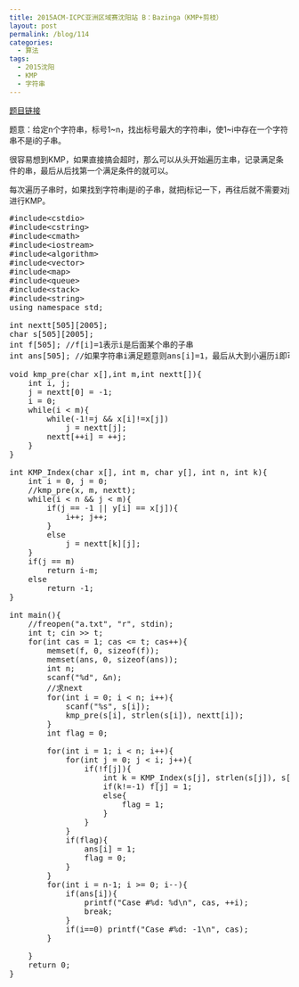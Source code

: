 ```yaml
---
title: 2015ACM-ICPC亚洲区域赛沈阳站 B：Bazinga（KMP+剪枝）
layout: post
permalink: /blog/114
categories:
  - 算法
tags:
  - 2015沈阳
  - KMP
  - 字符串
---
```

<a href="http://acm.hdu.edu.cn/showproblem.php?pid=5510" target="_blank">题目链接</a>

题意：给定n个字符串，标号1~n，找出标号最大的字符串i，使1~i中存在一个字符串不是i的子串。

很容易想到KMP，如果直接搞会超时，那么可以从头开始遍历主串，记录满足条件的串，最后从后找第一个满足条件的就可以。
  
每次遍历子串时，如果找到字符串j是i的子串，就把j标记一下，再往后就不需要对j进行KMP。

<pre class="brush: cpp; title: ; notranslate" title="">#include&lt;cstdio&gt;
#include&lt;cstring&gt;
#include&lt;cmath&gt;
#include&lt;iostream&gt;
#include&lt;algorithm&gt;
#include&lt;vector&gt;
#include&lt;map&gt;
#include&lt;queue&gt;
#include&lt;stack&gt;
#include&lt;string&gt;
using namespace std;

int nextt[505][2005];
char s[505][2005];
int f[505]; //f[i]=1表示i是后面某个串的子串
int ans[505]; //如果字符串i满足题意则ans[i]=1，最后从大到小遍历i即可

void kmp_pre(char x[],int m,int nextt[]){
    int i, j;
    j = nextt[0] = -1;
    i = 0;
    while(i &lt; m){
        while(-1!=j && x[i]!=x[j])
            j = nextt[j];
        nextt[++i] = ++j;
    }
}

int KMP_Index(char x[], int m, char y[], int n, int k){
    int i = 0, j = 0;
    //kmp_pre(x, m, nextt);
    while(i &lt; n && j &lt; m){
        if(j == -1 || y[i] == x[j]){
            i++; j++;
        }
        else
            j = nextt[k][j];
    }
    if(j == m)
        return i-m;
    else
        return -1;
}

int main(){
    //freopen("a.txt", "r", stdin);
    int t; cin &gt;&gt; t;
    for(int cas = 1; cas &lt;= t; cas++){
        memset(f, 0, sizeof(f));
        memset(ans, 0, sizeof(ans));
        int n;
        scanf("%d", &n);
        //求next
        for(int i = 0; i &lt; n; i++){
            scanf("%s", s[i]);
            kmp_pre(s[i], strlen(s[i]), nextt[i]);
        }
        int flag = 0;

        for(int i = 1; i &lt; n; i++){
            for(int j = 0; j &lt; i; j++){
                if(!f[j]){
                    int k = KMP_Index(s[j], strlen(s[j]), s[i], strlen(s[i]), j);
                    if(k!=-1) f[j] = 1;
                    else{
                        flag = 1;
                    }
                }
            }
            if(flag){
                ans[i] = 1;
                flag = 0;
            }
        }
        for(int i = n-1; i &gt;= 0; i--){
            if(ans[i]){
                printf("Case #%d: %d\n", cas, ++i);
                break;
            }
            if(i==0) printf("Case #%d: -1\n", cas);
        }

    }
    return 0;
}
</pre>